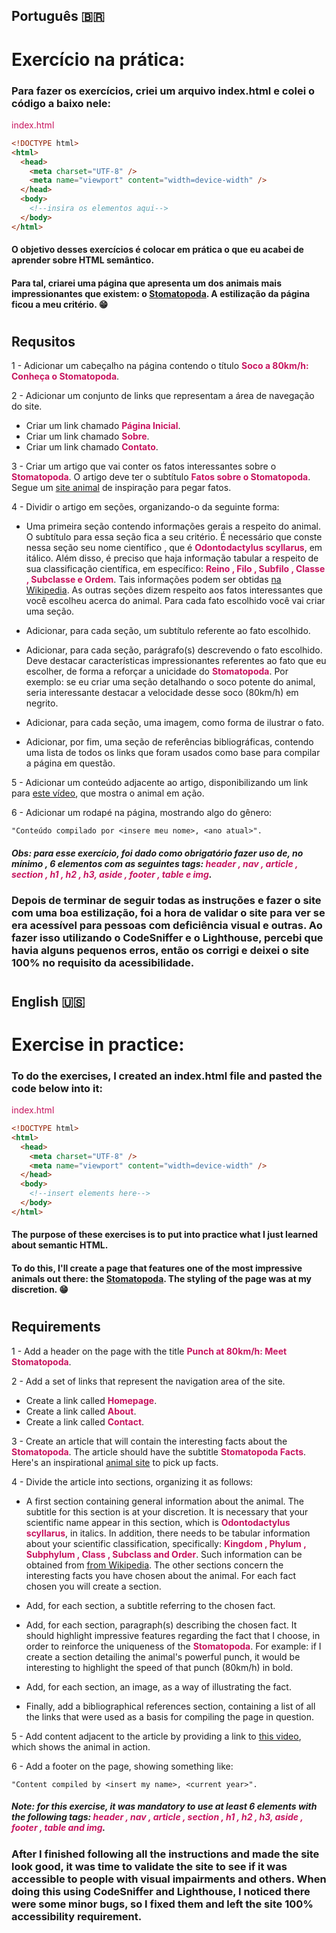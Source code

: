 ## Português 🇧🇷 
# Exercício na prática:

### Para fazer os exercícios, criei um arquivo index.html e colei o código a baixo nele:
<div style="color: rgb(199, 21, 95);">index.html</div>

```html
<!DOCTYPE html>
<html>
  <head>
    <meta charset="UTF-8" />
    <meta name="viewport" content="width=device-width" />
  </head>
  <body>
    <!--insira os elementos aqui-->
  </body>
</html>
```

#### O objetivo desses exercícios é colocar em prática o que eu acabei de aprender sobre HTML semântico.
#### Para tal, criarei uma página que apresenta um dos animais mais impressionantes que existem: o <a href="https://www.nationalgeographic.com/science/article/natures-most-amazing-eyes-just-got-a-bit-weirder" target="_blank" rel="noopener noreferrer">Stomatopoda</a>. A estilização da página ficou a meu critério. 😁

#

## Requsitos

1 - Adicionar um cabeçalho na página contendo o título <strong style="color: rgb(199, 21, 95);">Soco a 80km/h: Conheça o Stomatopoda</strong>.

2 - Adicionar um conjunto de links que representam a área de navegação do site.

- Criar um link chamado <strong style="color: rgb(199, 21, 95);">Página Inicial</strong>.
- Criar um link chamado <strong style="color: rgb(199, 21, 95);">Sobre</strong>.
- Criar um link chamado <strong style="color: rgb(199, 21, 95);">Contato</strong>.

3 - Criar um artigo que vai conter os fatos interessantes sobre o <strong style="color: rgb(199, 21, 95);">Stomatopoda</strong>. O artigo deve ter o subtítulo <strong style="color: rgb(199, 21, 95);">Fatos sobre o Stomatopoda</strong>. Segue um <a href="https://theoatmeal.com/comics/mantis_shrimp" target="_blank" rel="noopener noreferrer">site animal</a> de inspiração para pegar fatos.

4 - Dividir o artigo em seções, organizando-o da seguinte forma:

- Uma primeira seção contendo informações gerais a respeito do animal. O subtítulo para essa seção fica a seu critério. É necessário que conste nessa seção seu nome científico , que é <strong style="color: rgb(199, 21, 95);">Odontodactylus scyllarus</strong>, em itálico. Além disso, é preciso que haja informação tabular a respeito de sua classificação científica, em específico: <strong style="color: rgb(199, 21, 95);">Reino , Filo , Subfilo , Classe , Subclasse e Ordem</strong>. Tais informações podem ser obtidas <a href="https://pt.wikipedia.org/wiki/Stomatopoda" target="_blank" rel="noopener noreferrer">na Wikipedia</a>.
As outras seções dizem respeito aos fatos interessantes que você escolheu acerca do animal. Para cada fato escolhido você vai criar uma seção.

- Adicionar, para cada seção, um subtítulo referente ao fato escolhido.

- Adicionar, para cada seção, parágrafo(s) descrevendo o fato escolhido. Deve destacar características impressionantes referentes ao fato que eu escolher, de forma a reforçar a unicidade do <strong style="color: rgb(199, 21, 95);">Stomatopoda</strong>. Por exemplo: se eu criar uma seção detalhando o soco potente do animal, seria interessante destacar a velocidade desse soco (80km/h) em negrito.

- Adicionar, para cada seção, uma imagem, como forma de ilustrar o fato.

- Adicionar, por fim, uma seção de referências bibliográficas, contendo uma lista de todos os links que foram usados como base para compilar a página em questão.

5 - Adicionar um conteúdo adjacente ao artigo, disponibilizando um link para <a href="https://www.youtube.com/watch?v=E0Li1k5hGBE" target="_blank" rel="noopener noreferrer">este vídeo</a>, que mostra o animal em ação.

6 - Adicionar um rodapé na página, mostrando algo do gênero:

```"Conteúdo compilado por <insere meu nome>, <ano atual>".```

##### Obs: para esse exercício, foi dado como obrigatório fazer uso de, no mínimo , 6 elementos com as seguintes tags: <strong style="color: rgb(199, 21, 95);">header , nav , article , section , h1 , h2 , h3, aside , footer , table e img</strong>.

### Depois de terminar de seguir todas as instruções e fazer o site com uma boa estilização, foi a hora de validar o site para ver se era acessível para pessoas com deficiência visual e outras. Ao fazer isso utilizando o CodeSniffer e o Lighthouse, percebi que havia alguns pequenos erros, então os corrigi e deixei o site 100% no requisito da acessibilidade.

#

## English 🇺🇸

# Exercise in practice:

### To do the exercises, I created an index.html file and pasted the code below into it:
<div style="color: rgb(199, 21, 95);">index.html</div>

```html
<!DOCTYPE html>
<html>
  <head>
    <meta charset="UTF-8" />
    <meta name="viewport" content="width=device-width" />
  </head>
  <body>
    <!--insert elements here-->
  </body>
</html>
```

#### The purpose of these exercises is to put into practice what I just learned about semantic HTML.
#### To do this, I'll create a page that features one of the most impressive animals out there: the <a href="https://www.nationalgeographic.com/science/article/natures-most-amazing-eyes-just- got-a-bit-weirder" target="_blank" rel="noopener noreferrer">Stomatopoda</a>. The styling of the page was at my discretion. 😁

#

## Requirements

1 - Add a header on the page with the title <strong style="color: rgb(199, 21, 95);">Punch at 80km/h: Meet Stomatopoda</strong>.

2 - Add a set of links that represent the navigation area of ​​the site.

- Create a link called <strong style="color: rgb(199, 21, 95);">Homepage</strong>.
- Create a link called <strong style="color: rgb(199, 21, 95);">About</strong>.
- Create a link called <strong style="color: rgb(199, 21, 95);">Contact</strong>.

3 - Create an article that will contain the interesting facts about the <strong style="color: rgb(199, 21, 95);">Stomatopoda</strong>. The article should have the subtitle <strong style="color: rgb(199, 21, 95);">Stomatopoda Facts</strong>. Here's an inspirational <a href="https://theoatmeal.com/comics/mantis_shrimp" target="_blank" rel="noopener noreferrer">animal site</a> to pick up facts.

4 - Divide the article into sections, organizing it as follows:

- A first section containing general information about the animal. The subtitle for this section is at your discretion. It is necessary that your scientific name appear in this section, which is <strong style="color: rgb(199, 21, 95);">Odontodactylus scyllarus</strong>, in italics. In addition, there needs to be tabular information about your scientific classification, specifically: <strong style="color: rgb(199, 21, 95);">Kingdom , Phylum , Subphylum , Class , Subclass and Order</strong>. Such information can be obtained from <a href="https://en.wikipedia.org/wiki/Stomatopoda" target="_blank" rel="noopener noreferrer">from Wikipedia</a>.
The other sections concern the interesting facts you have chosen about the animal. For each fact chosen you will create a section.

- Add, for each section, a subtitle referring to the chosen fact.

- Add, for each section, paragraph(s) describing the chosen fact. It should highlight impressive features regarding the fact that I choose, in order to reinforce the uniqueness of the <strong style="color: rgb(199, 21, 95);">Stomatopoda</strong>. For example: if I create a section detailing the animal's powerful punch, it would be interesting to highlight the speed of that punch (80km/h) in bold.

- Add, for each section, an image, as a way of illustrating the fact.

- Finally, add a bibliographical references section, containing a list of all the links that were used as a basis for compiling the page in question.

5 - Add content adjacent to the article by providing a link to <a href="https://www.youtube.com/watch?v=E0Li1k5hGBE" target="_blank" rel="noopener noreferrer">this video</a>, which shows the animal in action.

6 - Add a footer on the page, showing something like:

```"Content compiled by <insert my name>, <current year>".```

##### Note: for this exercise, it was mandatory to use at least 6 elements with the following tags: <strong style="color: rgb(199, 21, 95);">header , nav , article , section , h1 , h2 , h3, aside , footer , table and img</strong>.

### After I finished following all the instructions and made the site look good, it was time to validate the site to see if it was accessible to people with visual impairments and others. When doing this using CodeSniffer and Lighthouse, I noticed there were some minor bugs, so I fixed them and left the site 100% accessibility requirement.